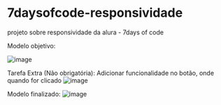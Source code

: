 # 7daysofcode-responsividade
projeto sobre responsividade da alura - 7days of code

Modelo objetivo:

![image](https://github.com/gabrielMachadus/7daysofcode-responsividade/assets/15897575/2325b506-1fa7-4e90-baf4-9eb95872fd3e)

Tarefa Extra (Não obrigatória):
Adicionar funcionalidade no botão, onde quando for clicado
![image](https://github.com/gabrielMachadus/7daysofcode-responsividade/assets/15897575/d9c58116-f1a3-4436-9595-cf0b31abd9de)


Modelo finalizado:
![image](https://github.com/gabrielMachadus/7daysofcode-responsividade/assets/15897575/fc06244b-6b48-4536-978b-d1c192c09cf7)
